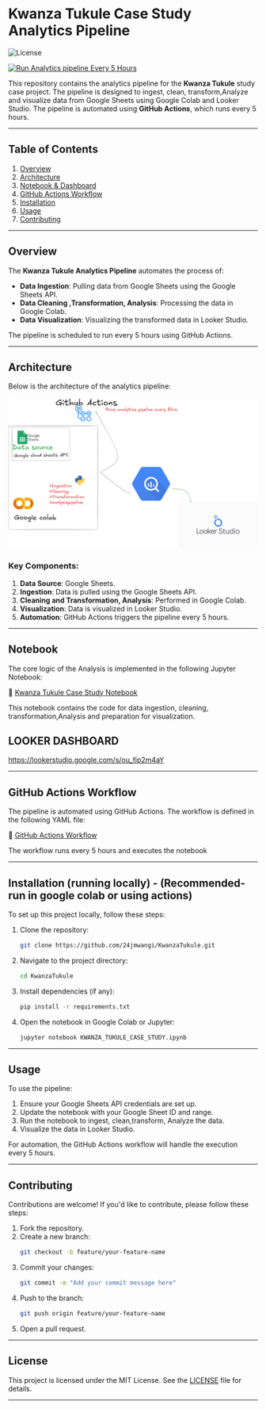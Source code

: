 
# Kwanza Tukule Case Study Analytics Pipeline

![License](https://img.shields.io/badge/license-MIT-blue.svg)  

[![Run Analytics pipeline Every 5 Hours](https://github.com/24jmwangi/KwanzaTukule/actions/workflows/colab_run.yml/badge.svg)](https://github.com/24jmwangi/KwanzaTukule/actions/workflows/colab_run.yml)

This repository contains the analytics pipeline for the **Kwanza Tukule** study case project. The pipeline is designed to ingest, clean, transform,Analyze and visualize data from Google Sheets using Google Colab and Looker Studio. The pipeline is automated using **GitHub Actions**, which runs every 5 hours.

---

## Table of Contents

1. [Overview](#overview)
2. [Architecture](#architecture)
3. [Notebook & Dashboard](#notebook)
4. [GitHub Actions Workflow](#github-actions-workflow)
5. [Installation](#installation)
6. [Usage](#usage)
7. [Contributing](#contributing)

---

## Overview

The **Kwanza Tukule Analytics Pipeline** automates the process of:
- **Data Ingestion**: Pulling data from Google Sheets using the Google Sheets API.
- **Data Cleaning ,Transformation, Analysis**: Processing the data in Google Colab.
- **Data Visualization**: Visualizing the transformed data in Looker Studio.

The pipeline is scheduled to run every 5 hours using GitHub Actions.

---

## Architecture

Below is the architecture of the analytics pipeline:

![Architecture](Architecture.png)

### Key Components:
1. **Data Source**: Google Sheets.
2. **Ingestion**: Data is pulled using the Google Sheets API.
3. **Cleaning and Transformation, Analysis**: Performed in Google Colab.
4. **Visualization**: Data is visualized in Looker Studio.
5. **Automation**: GitHub Actions triggers the pipeline every 5 hours.

---

## Notebook

The core logic of the Analysis is implemented in the following Jupyter Notebook:

📒 [Kwanza Tukule Case Study Notebook](https://github.com/24jmwangi/KwanzaTukule/blob/main/KWANZA_TUKULE_CASE_STUDY.ipynb)

This notebook contains the code for data ingestion, cleaning, transformation,Analysis and preparation for visualization.

## LOOKER DASHBOARD
https://lookerstudio.google.com/s/ou_fip2m4aY

---

## GitHub Actions Workflow

The pipeline is automated using GitHub Actions. The workflow is defined in the following YAML file:

📄 [GitHub Actions Workflow](.github/workflows/colab_run.yml)

The workflow runs every 5 hours and executes the notebook

---

## Installation (running locally) - (Recommended- run in google colab or using actions) 

To set up this project locally, follow these steps:

1. Clone the repository:
   ```bash
   git clone https://github.com/24jmwangi/KwanzaTukule.git
   ```
2. Navigate to the project directory:
   ```bash
   cd KwanzaTukule
   ```
3. Install dependencies (if any):
   ```bash
   pip install -r requirements.txt
   ```
4. Open the notebook in Google Colab or Jupyter:
   ```bash
   jupyter notebook KWANZA_TUKULE_CASE_STUDY.ipynb
   ```

---

## Usage

To use the pipeline:
1. Ensure your Google Sheets API credentials are set up.
2. Update the notebook with your Google Sheet ID and range.
3. Run the notebook to ingest, clean,transform, Analyze the data.
4. Visualize the data in Looker Studio.

For automation, the GitHub Actions workflow will handle the execution every 5 hours.

---

## Contributing

Contributions are welcome! If you'd like to contribute, please follow these steps:

1. Fork the repository.
2. Create a new branch:
   ```bash
   git checkout -b feature/your-feature-name
   ```
3. Commit your changes:
   ```bash
   git commit -m "Add your commit message here"
   ```
4. Push to the branch:
   ```bash
   git push origin feature/your-feature-name
   ```
5. Open a pull request.

---

## License

This project is licensed under the MIT License. See the [LICENSE](LICENSE) file for details.

---
